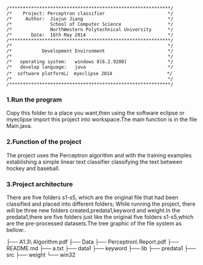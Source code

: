 ```
/***********************************************************/
/*    Project: Perceptron classifier                       */
/*     Author:  Jiajun Jiang                               */
/*              School of Computer Science                 */
/*              NorthWestern Polytechnical University      */
/*       Date:  16th May 2014                              */              
/***********************************************************/
/*                                                         */
/*           Development Environment                       */
/*                                                         */
/*   operating system:   windows 8[6.2.9200]               */
/*   develop language:   java                              */
/*  software platformㄩ  myeclipse 2014                    */
/*                                                         */
/***********************************************************/
```

### 1.Run the program

  Copy this folder to a place you want,then using the software eclipse or myeclipse import this project into workspace.The main function is in the file Main.java.

### 2.Function of the project

  The project uses the Perceptron algorithm and with the training examples establishing a simple linear text classifier classifying the text between hockey and baseball.

### 3.Project architecture

  There are five folders s1-s5, which are the original file that had been classified and placed into different folders; While running the project, there will be three new folders created,predata1,keyword and weight.In the predata1,there are five folders just like the original five folders s1-s5,which are the pre-processed datasets.The tree graphic of the file system as bellow:.

├── A1.3\ Algorithm.pdf
├── Data
├── Perceptron\ Report.pdf
├── README.md
├── a.txt
├── data1
├── keyword
├── lib
├── predata1
├── src
├── weight
└── win32